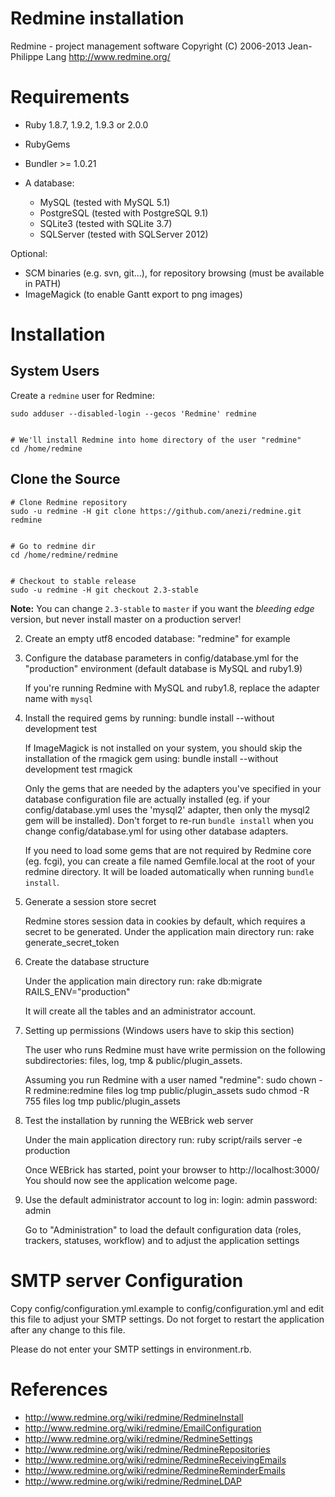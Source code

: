 Redmine installation
====================

Redmine - project management software
Copyright (C) 2006-2013  Jean-Philippe Lang
http://www.redmine.org/


Requirements
============

* Ruby 1.8.7, 1.9.2, 1.9.3 or 2.0.0
* RubyGems
* Bundler >= 1.0.21

* A database:
  * MySQL (tested with MySQL 5.1)
  * PostgreSQL (tested with PostgreSQL 9.1)
  * SQLite3 (tested with SQLite 3.7)
  * SQLServer (tested with SQLServer 2012)

Optional:
* SCM binaries (e.g. svn, git...), for repository browsing (must be available in PATH)
* ImageMagick (to enable Gantt export to png images)

Installation
============

## System Users

Create a `redmine` user for Redmine:

    sudo adduser --disabled-login --gecos 'Redmine' redmine


    # We'll install Redmine into home directory of the user "redmine"
    cd /home/redmine

## Clone the Source

    # Clone Redmine repository
    sudo -u redmine -H git clone https://github.com/anezi/redmine.git redmine


    # Go to redmine dir
    cd /home/redmine/redmine


    # Checkout to stable release
    sudo -u redmine -H git checkout 2.3-stable

**Note:**
You can change `2.3-stable` to `master` if you want the *bleeding edge* version, but never install master on a production server!


2. Create an empty utf8 encoded database: "redmine" for example

3. Configure the database parameters in config/database.yml
   for the "production" environment (default database is MySQL and ruby1.9)

   If you're running Redmine with MySQL and ruby1.8, replace the adapter name
   with `mysql`

4. Install the required gems by running:
     bundle install --without development test

   If ImageMagick is not installed on your system, you should skip the installation
   of the rmagick gem using:
     bundle install --without development test rmagick

   Only the gems that are needed by the adapters you've specified in your database
   configuration file are actually installed (eg. if your config/database.yml
   uses the 'mysql2' adapter, then only the mysql2 gem will be installed). Don't
   forget to re-run `bundle install` when you change config/database.yml for using
   other database adapters.

   If you need to load some gems that are not required by Redmine core (eg. fcgi),
   you can create a file named Gemfile.local at the root of your redmine directory.
   It will be loaded automatically when running `bundle install`.

5. Generate a session store secret
   
   Redmine stores session data in cookies by default, which requires
   a secret to be generated. Under the application main directory run:
     rake generate_secret_token

6. Create the database structure
   
   Under the application main directory run:
     rake db:migrate RAILS_ENV="production"
   
   It will create all the tables and an administrator account.

7. Setting up permissions (Windows users have to skip this section)
   
   The user who runs Redmine must have write permission on the following
   subdirectories: files, log, tmp & public/plugin_assets.
   
   Assuming you run Redmine with a user named "redmine":
     sudo chown -R redmine:redmine files log tmp public/plugin_assets
     sudo chmod -R 755 files log tmp public/plugin_assets

8. Test the installation by running the WEBrick web server
   
   Under the main application directory run:
     ruby script/rails server -e production
   
   Once WEBrick has started, point your browser to http://localhost:3000/
   You should now see the application welcome page.

9. Use the default administrator account to log in:
   login: admin
   password: admin
   
   Go to "Administration" to load the default configuration data (roles,
   trackers, statuses, workflow) and to adjust the application settings

SMTP server Configuration
=========================

Copy config/configuration.yml.example to config/configuration.yml and
edit this file to adjust your SMTP settings.
Do not forget to restart the application after any change to this file.

Please do not enter your SMTP settings in environment.rb.

References
==========

* http://www.redmine.org/wiki/redmine/RedmineInstall
* http://www.redmine.org/wiki/redmine/EmailConfiguration
* http://www.redmine.org/wiki/redmine/RedmineSettings
* http://www.redmine.org/wiki/redmine/RedmineRepositories
* http://www.redmine.org/wiki/redmine/RedmineReceivingEmails
* http://www.redmine.org/wiki/redmine/RedmineReminderEmails
* http://www.redmine.org/wiki/redmine/RedmineLDAP
